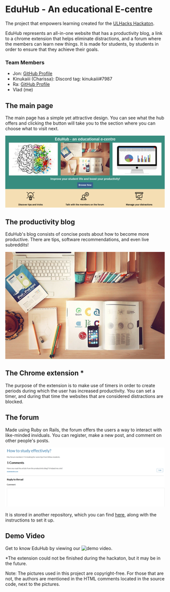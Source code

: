 # EduHub - An educational E-centre

The project that empowers learning created for the [ULHacks Hackaton](https://ulhacks.com). 

EduHub represents an all-in-one website that has a productivity blog, a link to a chrome extension that helps eliminate distractions, and a forum where the members can learn new things. It is made for students, by students in order to ensure that they achieve their goals.

### Team Members
 - Jon: [GitHub Profile](https://github.com/jonathankim345)
 - Kinukaiii (Charissa): Discord tag: kinukaiii#7987 
 - Ra: [GitHub Profile](https://github.com/RealAwesomeness)
 - Vlad (me)

## The main page

The main page has a simple yet attractive design. You can see what the hub offers and clicking the button will take you to the section where you can choose what to visit next.

![main page picture](/images/index.png)

## The productivity blog

EduHub's blog consists of concise posts about how to become more productive. There are tips, software recommendations, and even live subreddits!

![an image used on the blog](/images/notebook.jpg)

## The Chrome extension *

The purpose of the extension is to make use of timers in order to create periods during which the user has increased productivity. You can set a timer, and during that time the websites that are considered distractions are blocked.

## The forum

Made using Ruby on Rails, the forum offers the users a way to interact with like-minded inviduals. You can register, make a new post, and comment on other people's posts.

![an image of a forum post](/images/forum.png)

It is stored in another repository, which you can find [here](https://github.com/vladcranga/ruby-forum), along with the instructions to set it up.

## Demo Video

Get to know EduHub by viewing our ![demo video](https://www.youtube.com/watch?v=Qjjvgs1iqV8).

*The extension could not be finished during the hackaton, but it may be in the future.

Note: The pictures used in this project are copyright-free. For those that are not, the authors are mentioned in the HTML comments located in the source code, next to the pictures.  